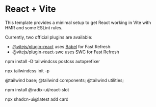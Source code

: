 # React + Vite

This template provides a minimal setup to get React working in Vite with HMR and some ESLint rules.

Currently, two official plugins are available:

- [@vitejs/plugin-react](https://github.com/vitejs/vite-plugin-react/blob/main/packages/plugin-react/README.md) uses [Babel](https://babeljs.io/) for Fast Refresh
- [@vitejs/plugin-react-swc](https://github.com/vitejs/vite-plugin-react-swc) uses [SWC](https://swc.rs/) for Fast Refresh



npm install -D tailwindcss postcss autoprefixer



npx tailwindcss init -p

@tailwind base;
@tailwind components;
@tailwind utilities;


npm install @radix-ui/react-slot

npx shadcn-ui@latest add card